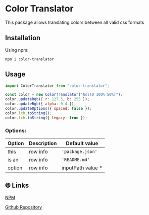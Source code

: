 # Color Translator

This package allows translating colors between all valid css formats

## Installation

Using npm:

```shell
npm i color-translator
```

## Usage

```js
import ColorTranslator from "color-translator";

const color = new ColorTranslator("hsl(0 100% 50%)");
color.updateRgb({ r: 127.5, b: 255 });
color.updateRgb({ alpha: 0.4 });
color.updateOptions({ spaced: false });
color.lch.toString();
color.lch.toString({ legacy: true });
```

### Options:

| Option | Description | Default value      |
| ------ | ----------- | ------------------ |
| this   | row info    | `'package.json'`   |
| is an  | row info    | `'README.md'`      |
| option | row info    | inputPath value \* |

## 🌐 Links

[NPM](https://www.npmjs.com/package/color-translator)

[Github Repository](https://github.com/jeronimoek/color-translator)
